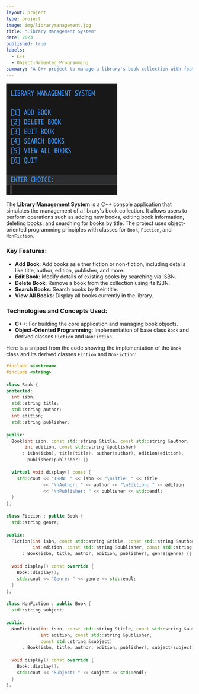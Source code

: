 ```yaml
---
layout: project
type: project
image: img/librarymanagement.jpg
title: "Library Management System"
date: 2023
published: true
labels:
  - C++
  - Object-Oriented Programming
summary: "A C++ project to manage a library's book collection with features for adding, editing, deleting, and searching books."
---
```


<img class="img-fluid" src="../img/librarymanagement.jpg">

The **Library Management System** is a C++ console application that simulates the management of a library's book collection. It allows users to perform operations such as adding new books, editing book information, deleting books, and searching for books by title. The project uses object-oriented programming principles with classes for `Book`, `Fiction`, and `NonFiction`.

### Key Features:
- **Add Book**: Add books as either fiction or non-fiction, including details like title, author, edition, publisher, and more.
- **Edit Book**: Modify details of existing books by searching via ISBN.
- **Delete Book**: Remove a book from the collection using its ISBN.
- **Search Books**: Search books by their title.
- **View All Books**: Display all books currently in the library.

### Technologies and Concepts Used:
- **C++**: For building the core application and managing book objects.
- **Object-Oriented Programming**: Implementation of base class `Book` and derived classes `Fiction` and `NonFiction`.

Here is a snippet from the code showing the implementation of the `Book` class and its derived classes `Fiction` and `NonFiction`:

```cpp
#include <iostream>
#include <string>

class Book {
protected:
  int isbn;
  std::string title;
  std::string author;
  int edition;
  std::string publisher;

public:
  Book(int isbn, const std::string &title, const std::string &author,
       int edition, const std::string &publisher)
      : isbn(isbn), title(title), author(author), edition(edition),
        publisher(publisher) {}
  
  virtual void display() const {
    std::cout << "ISBN: " << isbn << "\nTitle: " << title
              << "\nAuthor: " << author << "\nEdition: " << edition
              << "\nPublisher: " << publisher << std::endl;
  }
};

class Fiction : public Book {
  std::string genre;

public:
  Fiction(int isbn, const std::string &title, const std::string &author,
          int edition, const std::string &publisher, const std::string &genre)
      : Book(isbn, title, author, edition, publisher), genre(genre) {}

  void display() const override {
    Book::display();
    std::cout << "Genre: " << genre << std::endl;
  }
};

class NonFiction : public Book {
  std::string subject;

public:
  NonFiction(int isbn, const std::string &title, const std::string &author,
             int edition, const std::string &publisher,
             const std::string &subject)
      : Book(isbn, title, author, edition, publisher), subject(subject) {}

  void display() const override {
    Book::display();
    std::cout << "Subject: " << subject << std::endl;
  }
};
